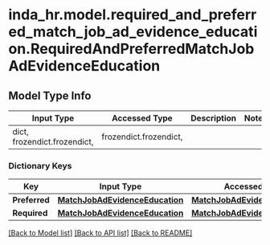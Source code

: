 # inda_hr.model.required_and_preferred_match_job_ad_evidence_education.RequiredAndPreferredMatchJobAdEvidenceEducation

## Model Type Info
Input Type | Accessed Type | Description | Notes
------------ | ------------- | ------------- | -------------
dict, frozendict.frozendict,  | frozendict.frozendict,  |  | 

### Dictionary Keys
Key | Input Type | Accessed Type | Description | Notes
------------ | ------------- | ------------- | ------------- | -------------
**Preferred** | [**MatchJobAdEvidenceEducation**](MatchJobAdEvidenceEducation.md) | [**MatchJobAdEvidenceEducation**](MatchJobAdEvidenceEducation.md) |  | 
**Required** | [**MatchJobAdEvidenceEducation**](MatchJobAdEvidenceEducation.md) | [**MatchJobAdEvidenceEducation**](MatchJobAdEvidenceEducation.md) |  | 

[[Back to Model list]](../../README.md#documentation-for-models) [[Back to API list]](../../README.md#documentation-for-api-endpoints) [[Back to README]](../../README.md)

